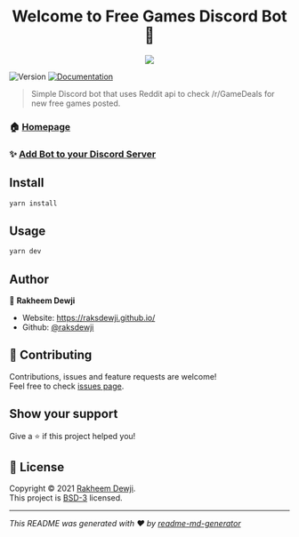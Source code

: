 <h1 align="center">Welcome to Free Games Discord Bot 👋</h1>

<p align="center">
  <img src="https://raw.githubusercontent.com/raksdewji/free-games-discord-bot/master/assets/bot%20icon.png" />
</p>

<p>
  <img alt="Version" src="https://img.shields.io/badge/version-1.0-blue.svg?cacheSeconds=2592000" />
  <a href="https://github.com/raksdewji/free-games-discord-bot#readme" target="_blank">
    <img alt="Documentation" src="https://img.shields.io/badge/documentation-yes-brightgreen.svg" />
  </a>
</p>

> Simple Discord bot that uses Reddit api to check /r/GameDeals for new free games posted.

### 🏠 [Homepage](https://github.com/raksdewji/free-games-discord-bot#readme)
### ✨ [Add Bot to your Discord Server](https://discord.com/oauth2/authorize?client_id=791791586731884606&scope=bot)

## Install

```sh
yarn install
```

## Usage

```sh
yarn dev
```

## Author

👤 **Rakheem Dewji**

* Website: https://raksdewji.github.io/
* Github: [@raksdewji](https://github.com/raksdewji)

## 🤝 Contributing

Contributions, issues and feature requests are welcome!<br />Feel free to check [issues page](https://github.com/raksdewji/free-games-discord-bot/issues). 

## Show your support

Give a ⭐️ if this project helped you!

## 📝 License

Copyright © 2021 [Rakheem Dewji](https://github.com/raksdewji).<br />
This project is [BSD-3](https://github.com/raksdewji/free-games-discord-bot/blob/master/LICENSE) licensed.

***
_This README was generated with ❤️ by [readme-md-generator](https://github.com/kefranabg/readme-md-generator)_
